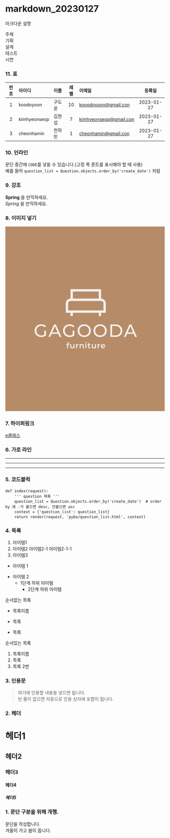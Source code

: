 # markdown_20230127
마크다운 설명

주제\
기획\
설계\
테스트\
시연

### 11. 표
|번호|아이디|이름|레벨|이메일|등록일|
|:--------:|:--------|:--------|:--------:|:--------|:--------:|
|1|koodoyoon|구도윤|10|kooodoyoon@gmail.con|2023-01-27|
|2|kimhyeonseop|김현섭|7|kimhyeonseop@gmail.con|2023-01-27|
|3|cheonhamin|천하민|1|cheonhamin@gmail.con|2023-01-27|

### 10. 인라인
문단 중간에 `CODE`를 넣을 수 있습니다.(고정 폭 폰트를 표시해야 할 때 사용)\
예를 들어 `question_list = Question.objects.order_by('create_date')` 처럼

### 9. 강조
**Spring** 을 만끽하세요.\
*Spring* 을 만끽하세요.

### 8. 이미지 넣기
![파이참](https://github.com/koodoyoon/markdown_20230127/blob/main/doc/GAGOODA.png "파이참 툴팁")

### 7. 하이퍼링크
[e클래스](https://cafe.daum.net/pcwk "e클래스의 cafe입니다.")

### 6. 가로 라인
---
***
-------

### 5. 코드블럭
```
def index(request):
    ''' question 목록 '''
    question_list = Question.objects.order_by('create_date')  # order by 에 -가 붙으면 desc, 안붙으면 asc
    context = {'question_list': question_list}
    return render(request, 'pybo/question_list.html', context)
```

### 4. 목록
1. 아이템1
2. 아이템2
        아이템2-1
                아이템2-1-1
4. 아이템3

- 아이템 1
+ 아이템 2
  - 1단계 하위 아이템
    * 2단계 하위 아이템  

순서없는 목록
* 목록이름
- 목록
+ 목록

순서있는 목록
1. 목록이름
2. 목록
3. 목록 2번

### 3. 인용문
> 여기에 인용할 내용을 넣으면 됩니다.\
> 빈 줄이 없으면 자동으로 인용 상자에 포함이 됩니다.

### 2. 헤더
# 헤더1
## 헤더2
### 헤더3
#### 헤더4
##### 헤더5

### 1. 문단 구분을 위해 개행.
문단을 작성합니다.\
겨울이 가고 봄이 옵니다.
